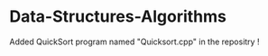 # Data-Structures-Algorithms


   Added QuickSort program  named "Quicksort.cpp" in the repositry !
   
